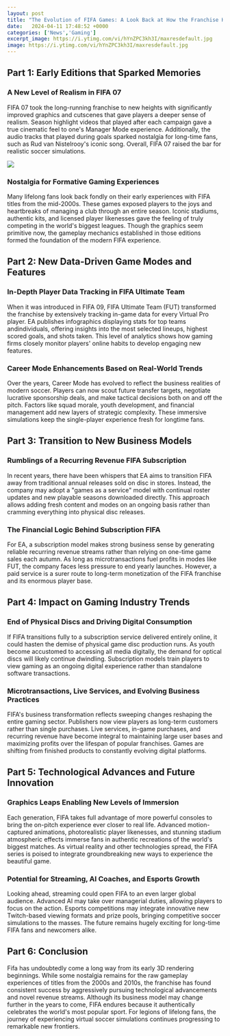 ```yaml
---
layout: post
title: "The Evolution of FIFA Games: A Look Back at How the Franchise Has Improved over the Years"
date:   2024-04-11 17:48:52 +0000
categories: ['News','Gaming']
excerpt_image: https://i.ytimg.com/vi/hYnZPC3kh3I/maxresdefault.jpg
image: https://i.ytimg.com/vi/hYnZPC3kh3I/maxresdefault.jpg
---
```


## Part 1: Early Editions that Sparked Memories
### **A New Level of Realism in FIFA 07** 
FIFA 07 took the long-running franchise to new heights with significantly improved graphics and cutscenes that gave players a deeper sense of realism. Season highlight videos that played after each campaign gave a true cinematic feel to one's Manager Mode experience. Additionally, the audio tracks that played during goals sparked nostalgia for long-time fans, such as Rud van Nistelrooy's iconic song. Overall, FIFA 07 raised the bar for realistic soccer simulations.

![](https://i.ytimg.com/vi/hYnZPC3kh3I/maxresdefault.jpg)
### **Nostalgia for Formative Gaming Experiences**
Many lifelong fans look back fondly on their early experiences with FIFA titles from the mid-2000s. These games exposed players to the joys and heartbreaks of managing a club through an entire season. Iconic stadiums, authentic kits, and licensed player likenesses gave the feeling of truly competing in the world's biggest leagues. Though the graphics seem primitive now, the gameplay mechanics established in those editions formed the foundation of the modern FIFA experience.
## Part 2: New Data-Driven Game Modes and Features
### **In-Depth Player Data Tracking in FIFA Ultimate Team**  
When it was introduced in FIFA 09, FIFA Ultimate Team (FUT) transformed the franchise by extensively tracking in-game data for every Virtual Pro player. EA publishes infographics displaying stats for top teams andindividuals, offering insights into the most selected lineups, highest scored goals, and shots taken. This level of analytics shows how gaming firms closely monitor players' online habits to develop engaging new features.
### **Career Mode Enhancements Based on Real-World Trends**
Over the years, Career Mode has evolved to reflect the business realities of modern soccer. Players can now scout future transfer targets, negotiate lucrative sponsorship deals, and make tactical decisions both on and off the pitch. Factors like squad morale, youth development, and financial management add new layers of strategic complexity. These immersive simulations keep the single-player experience fresh for longtime fans.
## Part 3: Transition to New Business Models 
### **Rumblings of a Recurring Revenue FIFA Subscription**
In recent years, there have been whispers that EA aims to transition FIFA away from traditional annual releases sold on disc in stores. Instead, the company may adopt a "games as a service" model with continual roster updates and new playable seasons downloaded directly. This approach allows adding fresh content and modes on an ongoing basis rather than cramming everything into physical disc releases.
### **The Financial Logic Behind Subscription FIFA**  
For EA, a subscription model makes strong business sense by generating reliable recurring revenue streams rather than relying on one-time game sales each autumn. As long as microtransactions fuel profits in modes like FUT, the company faces less pressure to end yearly launches. However, a paid service is a surer route to long-term monetization of the FIFA franchise and its enormous player base.
## Part 4: Impact on Gaming Industry Trends
### **End of Physical Discs and Driving Digital Consumption**
If FIFA transitions fully to a subscription service delivered entirely online, it could hasten the demise of physical game disc production runs. As youth become accustomed to accessing all media digitally, the demand for optical discs will likely continue dwindling. Subscription models train players to view gaming as an ongoing digital experience rather than standalone software transactions.
### **Microtransactions, Live Services, and Evolving Business Practices** 
FIFA's business transformation reflects sweeping changes reshaping the entire gaming sector. Publishers now view players as long-term customers rather than single purchases. Live services, in-game purchases, and recurring revenue have become integral to maintaining large user bases and maximizing profits over the lifespan of popular franchises. Games are shifting from finished products to constantly evolving digital platforms.
## Part 5: Technological Advances and Future Innovation  
### **Graphics Leaps Enabling New Levels of Immersion**
Each generation, FIFA takes full advantage of more powerful consoles to bring the on-pitch experience ever closer to real life. Advanced motion-captured animations, photorealistic player likenesses, and stunning stadium atmospheric effects immerse fans in authentic recreations of the world's biggest matches. As virtual reality and other technologies spread, the FIFA series is poised to integrate groundbreaking new ways to experience the beautiful game.
### **Potential for Streaming, AI Coaches, and Esports Growth**  
Looking ahead, streaming could open FIFA to an even larger global audience. Advanced AI may take over managerial duties, allowing players to focus on the action. Esports competitions may integrate innovative new Twitch-based viewing formats and prize pools, bringing competitive soccer simulations to the masses. The future remains hugely exciting for long-time FIFA fans and newcomers alike.
## Part 6: Conclusion
Fifa has undoubtedly come a long way from its early 3D rendering beginnings. While some nostalgia remains for the raw gameplay experiences of titles from the 2000s and 2010s, the franchise has found consistent success by aggressively pursuing technological advancements and novel revenue streams. Although its business model may change further in the years to come, FIFA endures because it authentically celebrates the world's most popular sport. For legions of lifelong fans, the journey of experiencing virtual soccer simulations continues progressing to remarkable new frontiers.